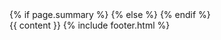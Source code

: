 <!DOCTYPE html>
<html lang="en-US">
    <head>
        <meta charset="utf-8">
        <meta name="viewport" content="width=device-width, initial-scale=1.0">
        <title>{% if page.title %}{{ page.title | append: " - Seyone Chithrananda"}}{% else %}{{ site.title }}{% endif %}</title>
        <meta name="author" content="Kian Faizi">
        <!-- custom css -->
        <link rel="stylesheet" type="text/css" href="/assets/styles.css">
        <!-- fonts -->
        <link rel="preconnect" href="https://fonts.googleapis.com"> 
        <link rel="preconnect" href="https://fonts.gstatic.com" crossorigin>
        <link href="https://fonts.googleapis.com/css2?family=EB+Garamond:ital,wght@0,400;0,500;1,400;1,500&family=JetBrains+Mono:ital,wght@0,300;0,400;0,500;1,300;1,400;1,500&family=Joan&family=Lato:ital,wght@0,300;0,400;0,700;1,300;1,400;1,700&family=Libre+Baskerville:ital,wght@0,400;0,700;1,400&family=Libre+Caslon+Text:ital,wght@0,400;0,700;1,400&family=Rubik+Glitch&family=Rubik+Microbe&family=Rubik+Wet+Paint&display=swap" rel="stylesheet"> 
        <!-- open graph -->
        <meta name="title" property="og:title" content="{{ page.title }}">
        <meta property="og:type" content="website">
        <meta property="og:url" content="{{ page.url | prepend: site.url }}">
        <!-- twitter cards -->
        <meta name="twitter:site" content="@kianfaizi">
        <meta name="twitter:creator" content="@kianfaizi">
        <meta name="twitter:title" content="{{ page.title }}">
        <!-- descriptions -->
        {% if page.summary %}
        <meta name="description" property="og:description" content="{{ page.summary }}">
        <meta name="twitter:description" content="{{ page.summary }}">
        {% else %}
        <meta name="description" property="og:description" content="{{ site.description }}">
        <meta name="twitter:description" content="{{ site.description }}">
        {% endif %}
        <!-- favicon, etc -->
        <link rel="apple-touch-icon" sizes="180x180" href="/apple-touch-icon.png">
        <link rel="icon" type="image/png" sizes="32x32" href="/SC_favicon_32x32.png">
        <link rel="icon" type="image/png" sizes="16x16" href="/SC_favicon_16x16.png">
        <link rel="manifest" href="/site.webmanifest">
        <link rel="mask-icon" href="/safari-pinned-tab.svg" color="#575757">
        <meta name="msapplication-TileColor" content="#2b5797">
        <meta name="theme-color" content="#ffffff">
        <!-- privacy-conscious analytics -->
        <!--<script data-goatcounter="https://kian.goatcounter.com/count" async src="//gc.zgo.at/count.js"></script> -->
    </head>
    <body>
        <div class="content-container">
            {{ content }}
            {% include footer.html %}
        </div>
    </body>
</html>
